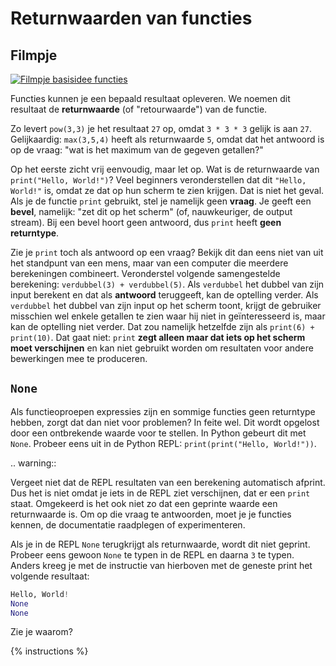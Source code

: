 # Returnwaarden van functies

## Filmpje
[![Filmpje basisidee functies](https://i9.ytimg.com/vi/twnAT5DmJVY/mq1.jpg?sqp=CImm7fMF&rs=AOn4CLDNZxPQ1P2iyT9WNRGGYPAIQvUpXQ)](https://youtu.be/LgWiHLk5RFQ)

Functies kunnen je een bepaald resultaat opleveren. We noemen dit resultaat de **returnwaarde** (of "retourwaarde") van de functie.

Zo levert `pow(3,3)` je het resultaat `27` op, omdat `3 * 3 * 3` gelijk is aan `27`. Gelijkaardig: `max(3,5,4)` heeft als returnwaarde `5`, omdat dat het antwoord is op de vraag: "wat is het maximum van de gegeven getallen?"

Op het eerste zicht vrij eenvoudig, maar let op. Wat is de returnwaarde van `print("Hello, World!")`? Veel beginners veronderstellen dat dit `"Hello, World!"` is, omdat ze dat op hun scherm te zien krijgen. Dat is niet het geval. Als je de functie `print` gebruikt, stel je namelijk geen **vraag**. Je geeft een **bevel**, namelijk: "zet dit op het scherm" (of, nauwkeuriger, de output stream). Bij een bevel hoort geen antwoord, dus `print` heeft **geen returntype**.

Zie je `print` toch als antwoord op een vraag? Bekijk dit dan eens niet van uit het standpunt van een mens, maar van een computer die meerdere berekeningen combineert. Veronderstel volgende samengestelde berekening: `verdubbel(3) + verdubbel(5)`. Als `verdubbel` het dubbel van zijn input berekent en dat als **antwoord** teruggeeft, kan de optelling verder. Als `verdubbel` het dubbel van zijn input op het scherm toont, krijgt de gebruiker misschien wel enkele getallen te zien waar hij niet in geïnteresseerd is, maar kan de optelling niet verder. Dat zou namelijk hetzelfde zijn als `print(6) + print(10)`. Dat gaat niet: `print` **zegt alleen maar dat iets op het scherm moet verschijnen** en kan niet gebruikt worden om resultaten voor andere bewerkingen mee te produceren.

## `None`
Als functieoproepen expressies zijn en sommige functies geen returntype hebben, zorgt dat dan niet voor problemen? In feite wel. Dit wordt opgelost door een ontbrekende waarde voor te stellen. In Python gebeurt dit met `None`. Probeer eens uit in de Python REPL: `print(print("Hello, World!"))`.

.. warning::

   Vergeet niet dat de REPL resultaten van een berekening automatisch afprint. Dus het is niet omdat je iets in de REPL ziet verschijnen, dat er een `print` staat.
   Omgekeerd is het ook niet zo dat een geprinte waarde een returnwaarde is. Om op die vraag te antwoorden, moet je je functies kennen, de documentatie raadplegen of experimenteren.

Als je in de REPL `None` terugkrijgt als returnwaarde, wordt dit niet geprint. Probeer eens gewoon `None` te typen in de REPL en daarna `3` te typen. Anders kreeg je met de instructie van hierboven met de geneste print het volgende resultaat:

```python
Hello, World!
None
None
```

Zie je waarom?

{% instructions %}
